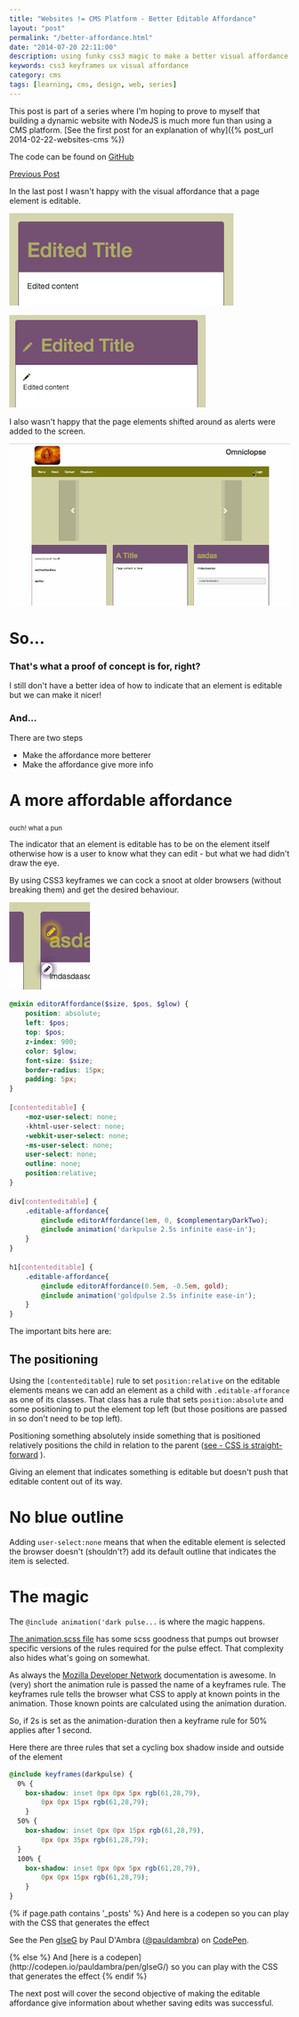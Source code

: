 ```yaml
--- 
title: "Websites != CMS Platform - Better Editable Affordance" 
layout: "post" 
permalink: "/better-affordance.html" 
date: "2014-07-20 22:11:00"
description: using funky css3 magic to make a better visual affordance
keywords: css3 keyframes ux visual affordance
category: cms
tags: [learning, cms, design, web, series]
---
```

This post is part of a series where I'm hoping to prove to myself that building a dynamic website with NodeJS is much more fun than using a CMS platform. [See the first post for an explanation of why]({% post_url 2014-02-22-websites-cms %})

The code can be found on [GitHub](https://github.com/pauldambra/omniclopse)

[Previous Post](/On-Page-Editing.html)

In the last post I wasn't happy with the visual affordance that a page element is editable.

![editable sections for anonymous users](/images/affordance-loggedout.png)

![editable sections for anonymous users](/images/affordance-loggedin.png)

<!--more-->

I also wasn't happy that the page elements shifted around as alerts were added to the screen.

![editing the page](/images/editing.gif)

# So...

### That's what a proof of concept is for, right?

I still don't have a better idea of how to indicate that an element is editable but we can make it nicer!

### And...

There are two steps 

 * Make the affordance more betterer
 * Make the affordance give more info

# A more affordable affordance 

<sub> ouch! what a pun</sub>

The indicator that an element is editable has to be on the element itself otherwise how is a user to know what they can edit - but what we had didn't draw the eye. 

By using CSS3 keyframes we can cock a snoot at older browsers (without breaking them) and get the desired behaviour.

![Pulsing editor indicator](/images/pulse.gif)

```scss 
@mixin editorAffordance($size, $pos, $glow) {
	position: absolute;
	left: $pos;
	top: $pos;
	z-index: 900;
	color: $glow;
	font-size: $size;
	border-radius: 15px;
	padding: 5px;
}

[contenteditable] {
	-moz-user-select: none;
	-khtml-user-select: none;
	-webkit-user-select: none;
	-ms-user-select: none;
	user-select: none;
	outline: none;
	position:relative;
}

div[contenteditable] {
	.editable-affordance{
    	@include editorAffordance(1em, 0, $complementaryDarkTwo);
    	@include animation('darkpulse 2.5s infinite ease-in');
	}
}

h1[contenteditable] {
	.editable-affordance{
    	@include editorAffordance(0.5em, -0.5em, gold);
    	@include animation('goldpulse 2.5s infinite ease-in');
	}
}
```

The important bits here are:

## The positioning

Using the `[contenteditable]` rule to set `position:relative` on the editable elements means we can add an element as a child with `.editable-afforance` as one of its classes. That class has a rule that sets `position:absolute` and some positioning to put the element top left (but those positions are passed in so don't need to be top left).

Positioning something absolutely inside something that is positioned relatively positions the child in relation to the parent ([see - CSS is straight-forward](http://www.amazon.co.uk/gp/product/B00EZ3Y5RW/ref=as_li_ss_tl?ie=UTF8&camp=1634&creative=19450&creativeASIN=B00EZ3Y5RW&linkCode=as2&tag=mindlramblnon-21)
). 

Giving an element that indicates something is editable but doesn't push that editable content out of its way. 

# No blue outline

Adding `user-select:none` means that when the editable element is selected the browser doesn't (shouldn't?) add its default outline that indicates the item is selected.

# The magic

The `@include animation('dark pulse...` is where the magic happens.

[The animation.scss file](https://github.com/pauldambra/omniclopse/blob/1c99d8bd370132cad5c50ee6b0c97e5f4c9c4cdc/scss/animation.scss) has some scss goodness that pumps out browser specific versions of the rules required for the pulse effect. That complexity also hides what's going on somewhat.

As always the [Mozilla Developer Network](https://developer.mozilla.org/en-US/docs/Web/CSS/animation) documentation is awesome. In (very) short the animation rule is passed the name of a keyframes rule. The keyframes rule tells the browser what CSS to apply at known points in the animation. Those known points are calculated using the animation duration.

So, if 2s is set as the animation-duration then a keyframe rule for 50% applies after 1 second.

Here there are three rules that set a cycling box shadow inside and outside of the element 

```scss 
@include keyframes(darkpulse) {
  0% { 
	box-shadow: inset 0px 0px 5px rgb(61,28,79),
		0px 0px 15px rgb(61,28,79); 
	}
  50% { 
  	box-shadow: inset 0px 0px 15px rgb(61,28,79), 
  		0px 0px 35px rgb(61,28,79); 
  }
  100% {  
  	box-shadow: inset 0px 0px 5px rgb(61,28,79), 
  		0px 0px 15px rgb(61,28,79); 
  	}
}
```

{% if page.path contains '_posts' %}
  And here is a codepen so you can play with the CSS that generates the effect
<p data-height="129" data-theme-id="7380" data-slug-hash="gIseG" data-default-tab="result" class='codepen'>See the Pen <a href='http://codepen.io/pauldambra/pen/gIseG/'>gIseG</a> by Paul D'Ambra (<a href='http://codepen.io/pauldambra'>@pauldambra</a>) on <a href='http://codepen.io'>CodePen</a>.</p>
<script async src="//codepen.io/assets/embed/ei.js"></script>
{% else %}
  And [here is a codepen](http://codepen.io/pauldambra/pen/gIseG/) so you can play with the CSS that generates the effect
{% endif %}



The next post will cover the second objective of making the editable affordance give information about whether saving edits was successful.
